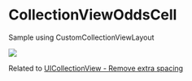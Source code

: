 # CollectionViewOddsCell

Sample using CustomCollectionViewLayout

![][2]

Related to [UICollectionView - Remove extra spacing][1]

[1]: https://stackoverflow.com/questions/47495252/uicollectionview-remove-extra-spacing/47496282#47496282
[2]: https://i.stack.imgur.com/E9XYi.png
